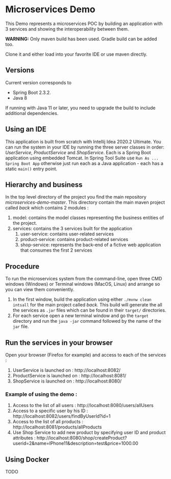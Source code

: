 # Microservices Demo

This Demo represents a microservices POC by building an application with 3 services and showing the interoperability between them.

**WARNING:** Only maven build has been used. Gradle build can be added too.

Clone it and either load into your favorite IDE or use maven directly.

## Versions

Current version corresponds to

* Spring Boot 2.3.2.
* Java 8


If running with Java 11 or later, you need to upgrade the build to include additional dependencies.

## Using an IDE

This application is built from scratch with Intellij Idea 2020.2 Ultimate. You can run the system in your IDE by running the three server classes in order: _UserService_, _ProductService_ and _ShopService_.  Each is a Spring Boot application using embedded Tomcat.  In Spring Tool Suite use `Run As ... Spring Boot App` otherwise just run each as a Java application - each has a static `main()` entry point.



## Hierarchy and business

In the top level directory of the project you find the main repository _microservices-demo-master_. This directory contain the main maven project called _back_ which contains 2 modules : 

 1. model: contains the model classes representing the business entities of the project.
 2. services: contains the 3 services built for the application
    1. user-service: contains user-related services
    2. product-service: contains product-related services
    3. shop-service: represents the back-end of a fictive web application that consumes the first 2 services

## Procedure

To run the microservices system from the command-line, open three CMD windows (Windows) or  Terminal windows (MacOS, Linux) and arrange so you can view them conveniently.

  1. In the first window, build the application using either `./mvnw clean intsall` for the main project called _back_. This build will generate the all the services as `.jar` files which can be found in their `target/` directories.
  2. For each service open a new terminal window and go the `target` directory and run the `java -jar` command followed by the name of the `jar` file.
 
 ## Run the services in your browser
  
Open your browser (Firefox for example) and access to each of the services :

 1. UserService is launched on : http://localhost:8082/
 2. ProductService is launched on : http://localhost:8081/
 3. ShopService is launched on : http://localhost:8080/
 
  ### Example of using the demo :

 1. Access to the list of all users : http://localhost:8080/users/allUsers 
 2. Access to a specific user by his ID : http://localhost:8082/users/findByUserId?id=1
 3. Access to the list of all products : http://localhost:8081/products/allProducts
 4. Use Shop Service to add new product by specifying user ID and product attributes : http://localhost:8080/shop/createProduct?userid=2&name=IPhone11&description=test&price=1000.00


## Using Docker

TODO